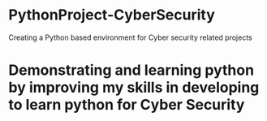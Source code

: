 # PythonProject-CyberSecurity
Creating a Python based environment for Cyber security related projects

# Demonstrating and learning python by improving my skills in developing to learn python for Cyber Security

